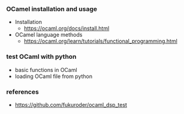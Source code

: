 
### OCamel installation and usage
* Installation
  * https://ocaml.org/docs/install.html
* OCamel language methods
  * https://ocaml.org/learn/tutorials/functional_programming.html

### test OCaml with python
- basic functions in OCaml
- loading OCaml file from python


### references
* https://github.com/fukuroder/ocaml_dsp_test
